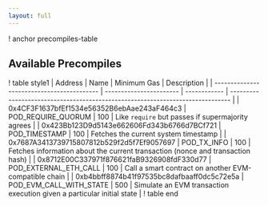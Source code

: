 ```yaml
---
layout: full
---
```


! anchor precompiles-table
## Available Precompiles

! table style1
| Address                                    | Name                    | Minimum Gas  | Description                                                                    |
| ------------------------------------------ | ----------------------- | ------------ | ------------------------------------------------------------------------------ |
| 0x4CF3F1637bfEf1534e56352B6ebAae243aF464c3 | POD_REQUIRE_QUORUM      | 100          | Like `require` but passes if supermajority agrees                              |
| 0x423Bb123D9d5143e662606Fd343b6766d7BCf721 | POD_TIMESTAMP           | 100          | Fetches the current system timestamp                                           |
| 0x7687A3413739715807812b529f2d5f7Ef9057697 | POD_TX_INFO             | 100          | Fetches information about the current transaction (nonce and transaction hash) |
| 0x8712E00C337971f876621faB9326908fdF330d77 | POD_EXTERNAL_ETH_CALL   | 100          | Call a smart contract on another EVM-compatible chain                          |
| 0xb4bbff8874b41f97535bc8dafbaaff0dc5c72e5a | POD_EVM_CALL_WITH_STATE | 500          | Simulate an EVM transaction execution given a particular initial state         |
! table end
